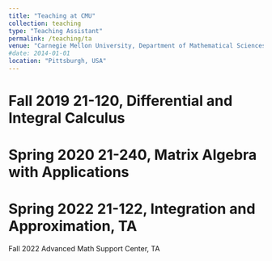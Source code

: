 ```yaml
---
title: "Teaching at CMU"
collection: teaching
type: "Teaching Assistant"
permalink: /teaching/ta
venue: "Carnegie Mellon University, Department of Mathematical Sciences"
#date: 2014-01-01
location: "Pittsburgh, USA"
---
```


Fall 2019
21-120, Differential and Integral Calculus
======
Spring 2020
21-240, Matrix Algebra with Applications
======
Spring 2022
21-122, Integration and Approximation, TA
======
Fall 2022
Advanced Math Support Center, TA
